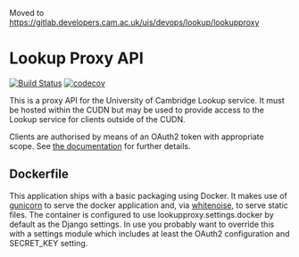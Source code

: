 Moved to https://gitlab.developers.cam.ac.uk/uis/devops/lookup/lookupproxy

# Lookup Proxy API

[![Build
Status](https://travis-ci.org/uisautomation/lookupproxy.svg?branch=master)](https://travis-ci.org/uisautomation/lookupproxy)
[![codecov](https://codecov.io/gh/uisautomation/lookupproxy/branch/master/graph/badge.svg)](https://codecov.io/gh/uisautomation/lookupproxy)

This is a proxy API for the University of Cambridge Lookup service. It must be
hosted within the CUDN but may be used to provide access to the Lookup service
for clients outside of the CUDN.

Clients are authorised by means of an OAuth2 token with appropriate scope. See
[the documentation](https://uisautomation.github.io/lookupproxy) for further
details.

## Dockerfile

This application ships with a basic packaging using Docker. It makes use of
[gunicorn](http://gunicorn.org/) to serve the docker application and, via
[whitenoise](http://whitenoise.evans.io/en/stable/), to serve static files. The
container is configured to use lookupproxy.settings.docker by default as the
Django settings. In use you probably want to override this with a settings
module which includes at least the OAuth2 configuration and SECRET_KEY setting.

